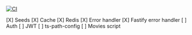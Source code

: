 [![CI](https://github.com/josersn/signals-flix-back-end/actions/workflows/main.yml/badge.svg?branch=master)](https://github.com/josersn/signals-flix-back-end/actions/workflows/main.yml)

[X] Seeds
[X] Cache
[X] Redis
[X] Error handler
[X] Fastify error handler
[ ] Auth
[ ] JWT
[ ] ts-path-config
[ ] Movies script
